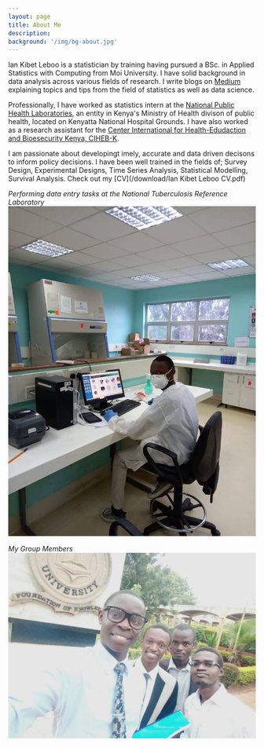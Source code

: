 ```yaml
---
layout: page
title: About Me
description:
background: '/img/bg-about.jpg'
---
```


Ian Kibet Leboo is a statistician by training having pursued a BSc. in Applied Statistics with Computing from Moi University. I have solid background in data analysis across various fields of research.
I write blogs on [Medium](https://medium.com/@Statistician_Leboo) explaining topics and tips from the field of statistics as well as data science.

Professionally, I have worked as statistics intern at the [National Public Health Laboratories](https://nphl.go.ke), an entity in Kenya's Ministry of Health divison of public health, located on Kenyatta National Hospital Grounds. I have also worked as a research assistant for the [Center International for Health-Edudaction and Bioesecurity Kenya, CIHEB-K](https://www.cihebkenya.org/).

I am passionate about developingt imely, accurate and data driven decisons to inform policy decisions. I have been well trained in the fields of; Survey Design, Experimental Designs, Time Series Analysis, Statistical Modelling, Survival Analysis. Check out my [CV](/download/Ian Kibet Leboo CV.pdf)

*Performing data entry tasks at the National Tuberculosis Reference Laboratory*
!["Performing data entry tasks at the National Tuberculosis Reference Laboratory"](/img/me/lab1.jpg)

*My Group Members*
![](/img/me/prj.jpg)

